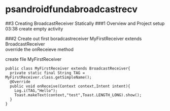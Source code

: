 # psandroidfundabroadcastrecv
##3 Creating BroadcastReceiver Statically
###1 Overview and Project setup
03:38 create empty activity


###2 Create out first boradcastreceiver
MyFirstReceiver extends BroadcastReceiver  
override the onReceieve method  

create file MyFirstReceiver
```
public class MyFirstReceiver extends BroadcastReceiver{
  private static final String TAG = MyFirstReceiver.class.getSimpleName();
  @Override
  public void onReceive(Context context,Intent intent){
    Log.i(TAG,"Hello");
    Toast.makeText(context,"test",Toast.LENGTH_LONG).show();
  }
}
```
